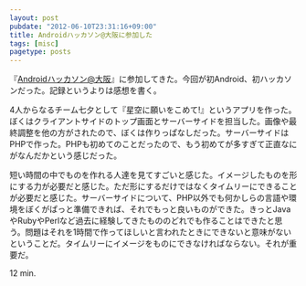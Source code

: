 ```yaml
---
layout: post
pubdate: "2012-06-10T23:31:16+09:00"
title: Androidハッカソン@大阪に参加した
tags: [misc]
pagetype: posts
---
```

『[Androidハッカソン@大阪](http://atnd.org/events/28658)』に参加してきた。今回が初Android、初ハッカソンだった。記録というよりは感想を書く。

4人からなるチーム七夕として『星空に願いをこめて!』というアプリを作った。ぼくはクライアントサイドのトップ画面とサーバーサイドを担当した。画像や最終調整を他の方がされたので、ぼくは作りっぱなしだった。サーバーサイドはPHPで作った。PHPも初めてのことだったので、もう初めてが多すぎて正直なにがなんだかという感じだった。

短い時間の中でものを作れる人達を見てすごいと感じた。イメージしたものを形にする力が必要だと感じた。ただ形にするだけではなくタイムリーにできることが必要だと感じた。サーバーサイドについて、PHP以外でも何かしらの言語や環境をぼくがぱっと準備できれば、それでもっと良いものができた。きっとJavaやRubyやPerlなど過去に経験してきたもののどれでも作ることはできたと思う。問題はそれを1時間で作ってほしいと言われたときにできないと意味がないということだ。タイムリーにイメージをものにできなければならない。それが重要だ。

12 min.
